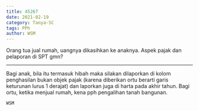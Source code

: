 ```yaml
---
title: 45267
date: 2021-02-19
category: Tanya-SC
tags: PPh
author: WSM
---
```


Orang tua jual rumah, uangnya dikasihkan ke anaknya. Aspek pajak dan pelaporan di SPT gmn?

---

Bagi anak, bila itu termasuk hibah maka silakan dilaporkan di kolom penghasilan bukan objek pajak (karena diberikan ortu berarti garis keturunan lurus 1 derajat) dan laporkan juga di harta pada akhir tahun. Bagi ortu, ketika menjual rumah, kena pph pengalihan tanah bangunan.

`WSM`
